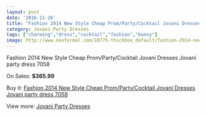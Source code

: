 ```yaml
---
layout: post
date: '2016-11-26'
title: "Fashion 2014 New Style Cheap Prom/Party/Cocktail Jovani Dresses   Jovani party dress 7058"
category: Jovani Party Dresses
tags: ["charming","dress","cocktail","fashion","bonny"]
image: http://www.neoformal.com/10775-thickbox_default/fashion-2014-new-style-cheap-prom-party-cocktail-jovani-dresses-jovani-party-dress-7058.jpg
---
```

Fashion 2014 New Style Cheap Prom/Party/Cocktail Jovani Dresses   Jovani party dress 7058

On Sales: **$365.99**
<a href="https://www.neoformal.com/en/jovani-party-dresses-2014/3803-fashion-2014-new-style-cheap-prom-party-cocktail-jovani-dresses-jovani-party-dress-7058.html"><amp-img layout="responsive" width="600" height="600" src="//www.neoformal.com/10775-thickbox_default/fashion-2014-new-style-cheap-prom-party-cocktail-jovani-dresses-jovani-party-dress-7058.jpg" alt="Fashion 2014 New Style Cheap Prom/Party/Cocktail Jovani Dresses   Jovani party dress 7058 0" /></a>
<a href="https://www.neoformal.com/en/jovani-party-dresses-2014/3803-fashion-2014-new-style-cheap-prom-party-cocktail-jovani-dresses-jovani-party-dress-7058.html"><amp-img layout="responsive" width="600" height="600" src="//www.neoformal.com/10776-thickbox_default/fashion-2014-new-style-cheap-prom-party-cocktail-jovani-dresses-jovani-party-dress-7058.jpg" alt="Fashion 2014 New Style Cheap Prom/Party/Cocktail Jovani Dresses   Jovani party dress 7058 1" /></a>

Buy it: [Fashion 2014 New Style Cheap Prom/Party/Cocktail Jovani Dresses   Jovani party dress 7058](https://www.neoformal.com/en/jovani-party-dresses-2014/3803-fashion-2014-new-style-cheap-prom-party-cocktail-jovani-dresses-jovani-party-dress-7058.html "Fashion 2014 New Style Cheap Prom/Party/Cocktail Jovani Dresses   Jovani party dress 7058")

View more: [Jovani Party Dresses](https://www.neoformal.com/en/52-jovani-party-dresses-2014 "Jovani Party Dresses")